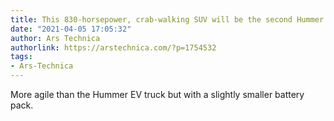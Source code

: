 ```yaml
---
title: This 830-horsepower, crab-walking SUV will be the second Hummer EV
date: "2021-04-05 17:05:32"
author: Ars Technica
authorlink: https://arstechnica.com/?p=1754532
tags:
- Ars-Technica
---
```

More agile than the Hummer EV truck but with a slightly smaller battery pack.